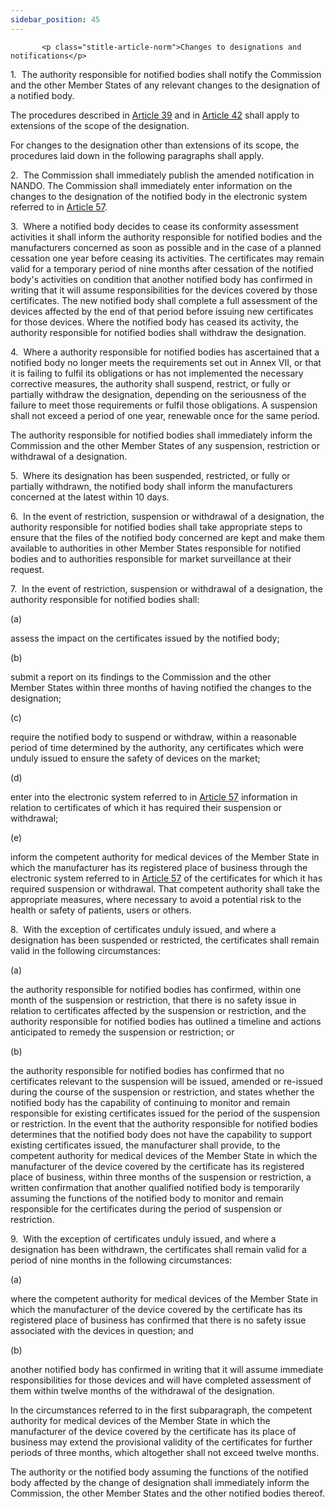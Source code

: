 ```yaml
---
sidebar_position: 45
---
```

           <p class="stitle-article-norm">Changes to designations and notifications</p>
   <p class="norm">1.&nbsp;&nbsp;The authority responsible for notified 
bodies shall notify the Commission and the other Member&nbsp;States of 
any relevant changes to the designation of a notified body.</p>
   <p class="norm">The procedures described in <a href='../CHAPTER IV/Article 39 - Assessment of the application'> Article 39</a> and in <a href='../CHAPTER IV/Article 42 - Designation and notification procedure'> Article 42</a> shall apply to extensions of the scope of the designation.</p>
   <p class="norm">For changes to the designation other than extensions 
of its scope, the procedures laid down in the following paragraphs shall
 apply.</p>
   <p class="norm">2.&nbsp;&nbsp;The Commission shall immediately 
publish the amended notification in NANDO. The Commission shall 
immediately enter information on the changes to the designation of the 
notified body in the electronic system referred to in <a href='../CHAPTER V/Article 57 - Electronic system on notified bodies and on certificates of conformity'> Article 57</a>.</p>
   <p class="norm">3.&nbsp;&nbsp;Where a notified body decides to cease 
its conformity assessment activities it shall inform the authority 
responsible for notified bodies and the manufacturers concerned as soon 
as possible and in the case of a planned cessation one year before 
ceasing its activities. The certificates may remain valid for a 
temporary period of nine months after cessation of the notified body's 
activities on condition that another notified body has confirmed in 
writing that it will assume responsibilities for the devices covered by 
those certificates. The new notified body shall complete a full 
assessment of the devices affected by the end of that period before 
issuing new certificates for those devices. Where the notified body has 
ceased its activity, the authority responsible for notified bodies shall
 withdraw the designation.</p>
   <p class="norm">4.&nbsp;&nbsp;Where a authority responsible for 
notified bodies has ascertained that a notified body no longer meets the
 requirements set out in Annex&nbsp;VII, or that it is failing to fulfil
 its obligations or has not implemented the necessary corrective 
measures, the authority shall suspend, restrict, or fully or partially 
withdraw the designation, depending on the seriousness of the failure to
 meet those requirements or fulfil those obligations. A&nbsp;suspension 
shall not exceed a period of one year, renewable once for the same 
period.</p>
   <p class="norm">The authority responsible for notified bodies shall 
immediately inform the Commission and the other Member&nbsp;States of 
any suspension, restriction or withdrawal of a designation.</p>
   <p class="norm">5.&nbsp;&nbsp;Where its designation has been 
suspended, restricted, or fully or partially withdrawn, the notified 
body shall inform the manufacturers concerned at the latest within 10 
days.</p>
   <p class="norm">6.&nbsp;&nbsp;In the event of restriction, suspension
 or withdrawal of a designation, the authority responsible for notified 
bodies shall take appropriate steps to ensure that the files of the 
notified body concerned are kept and make them available to authorities 
in other Member&nbsp;States responsible for notified bodies and to 
authorities responsible for market surveillance at their request.</p>
   <p class="norm">7.&nbsp;&nbsp;In the event of restriction, suspension
 or withdrawal of a designation, the authority responsible for notified 
bodies shall:</p>
   <div class="grid-container grid-list">
      <div class="list grid-list-column-1">
         <span>(a)&nbsp;</span>
      </div>
      <div class="grid-list-column-2">
         <p class="norm">assess the impact on the certificates issued by the notified body;</p>
      </div>
   </div>
   <div class="grid-container grid-list">
      <div class="list grid-list-column-1">
         <span>(b)&nbsp;</span>
      </div>
      <div class="grid-list-column-2">
         <p class="norm">submit a report on its findings to the 
Commission and the other Member&nbsp;States within three months of 
having notified the changes to the designation;</p>
      </div>
   </div>
   <div class="grid-container grid-list">
      <div class="list grid-list-column-1">
         <span>(c)&nbsp;</span>
      </div>
      <div class="grid-list-column-2">
         <p class="norm">require the notified body to suspend or 
withdraw, within a reasonable period of time determined by the 
authority, any certificates which were unduly issued to ensure the 
safety of devices on the market;</p>
      </div>
   </div>
   <div class="grid-container grid-list">
      <div class="list grid-list-column-1">
         <span>(d)&nbsp;</span>
      </div>
      <div class="grid-list-column-2">
         <p class="norm">enter into the electronic system referred to in
 <a href='../CHAPTER V/Article 57 - Electronic system on notified bodies and on certificates of conformity'> Article 57</a> information in relation to certificates of which it has
 required their suspension or withdrawal;</p>
      </div>
   </div>
   <div class="grid-container grid-list">
      <div class="list grid-list-column-1">
         <span>(e)&nbsp;</span>
      </div>
      <div class="grid-list-column-2">
         <p class="norm">inform the competent authority for medical 
devices of the Member&nbsp;State in which the manufacturer has its 
registered place of business through the electronic system referred to 
in <a href='../CHAPTER V/Article 57 - Electronic system on notified bodies and on certificates of conformity'> Article 57</a> of the certificates for which it has required 
suspension or withdrawal. That competent authority shall take the 
appropriate measures, where necessary to avoid a potential risk to the 
health or safety of patients, users or others.</p>
      </div>
   </div>
   <p class="norm">8.&nbsp;&nbsp;With the exception of certificates 
unduly issued, and where a designation has been suspended or restricted,
 the certificates shall remain valid in the following circumstances:</p>
   <div class="grid-container grid-list">
      <div class="list grid-list-column-1">
         <span>(a)&nbsp;</span>
      </div>
      <div class="grid-list-column-2">
         <p class="norm">the authority responsible for notified bodies 
has confirmed, within one month of the suspension or restriction, that 
there is no safety issue in relation to certificates affected by the 
suspension or restriction, and the authority responsible for notified 
bodies has outlined a timeline and actions anticipated to remedy the 
suspension or restriction; or</p>
      </div>
   </div>
   <div class="grid-container grid-list">
      <div class="list grid-list-column-1">
         <span>(b)&nbsp;</span>
      </div>
      <div class="grid-list-column-2">
         <p class="norm">the authority responsible for notified bodies 
has confirmed that no certificates relevant to the suspension will be 
issued, amended or re-issued during the course of the suspension or 
restriction, and states whether the notified body has the capability of 
continuing to monitor and remain responsible for existing certificates 
issued for the period of the suspension or restriction. In the event 
that the authority responsible for notified bodies determines that the 
notified body does not have the capability to support existing 
certificates issued, the manufacturer shall provide, to the competent 
authority for medical devices of the Member&nbsp;State in which the 
manufacturer of the device covered by the certificate has its registered
 place of business, within three months of the suspension or 
restriction, a written confirmation that another qualified notified body
 is temporarily assuming the functions of the notified body to monitor 
and remain responsible for the certificates during the period of 
suspension or restriction.</p>
      </div>
   </div>
   <p class="norm">9.&nbsp;&nbsp;With the exception of certificates 
unduly issued, and where a designation has been withdrawn, the 
certificates shall remain valid for a period of nine months in the 
following circumstances:</p>
   <div class="grid-container grid-list">
      <div class="list grid-list-column-1">
         <span>(a)&nbsp;</span>
      </div>
      <div class="grid-list-column-2">
         <p class="norm">where the competent authority for medical 
devices of the Member&nbsp;State in which the manufacturer of the device
 covered by the certificate has its registered place of business has 
confirmed that there is no safety issue associated with the devices in 
question; and</p>
      </div>
   </div>
   <div class="grid-container grid-list">
      <div class="list grid-list-column-1">
         <span>(b)&nbsp;</span>
      </div>
      <div class="grid-list-column-2">
         <p class="norm">another notified body has confirmed in writing 
that it will assume immediate responsibilities for those devices and 
will have completed assessment of them within twelve months of the 
withdrawal of the designation.</p>
      </div>
   </div>
   <p class="norm">In the circumstances referred to in the first 
subparagraph, the competent authority for medical devices of the 
Member&nbsp;State in which the manufacturer of the device covered by the
 certificate has its place of business may extend the provisional 
validity of the certificates for further periods of three months, which 
altogether shall not exceed twelve&nbsp;months.</p>
   <p class="norm">The authority or the notified body assuming the 
functions of the notified body affected by the change of designation 
shall immediately inform the Commission, the other Member&nbsp;States 
and the other notified bodies thereof.</p>